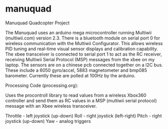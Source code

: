 manuquad
========

Manuquad Quadcopter Project

The Manuquad uses an arduino mega microcontroller running Multiwii (multiwii.com) version 2.3.  There is a bluetooth 
module on serial port 0 for wireless communication with the Multiwii Configurator.  This allows wireless PID tuning and 
real-time visual sensor displays and calibration capability.  The xbee transceiver is connected to serial port 1 to act
as the RC receiver, receiving Multiwii Serial Protocol (MSP) messages from the xbee on my laptop.  The sensors are on
a chinese pcb connected together on a I2C bus.  These include a 6050 gyro/accel, 5883 magnetometer and bmp085 barometer.  Currently these are polled at 100Hz by the arduino.  



Processing Code (processing.org):

Uses the procontroll library to read values from a wireless Xbox360 controller and send them as RC values in a
MSP (multiwii serial protocol) message with an Xbee wireless transceiver.  

Throttle - left joystick (up-down)
Roll - right joystick (left-right)
Pitch - right joystick (up-down)
Yaw - analog triggers
